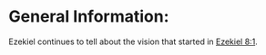 # General Information:

Ezekiel continues to tell about the vision that started in [Ezekiel 8:1](../08/01.md).